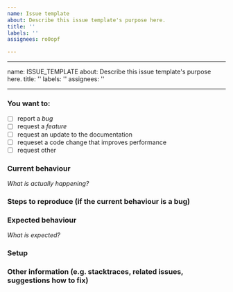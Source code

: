 ```yaml
---
name: Issue template
about: Describe this issue template's purpose here.
title: ''
labels: ''
assignees: ro0opf

---
```


---
name: ISSUE_TEMPLATE
about: Describe this issue template's purpose here.
title: ''
labels: ''
assignees: ''

---

### You want to:

* [ ] report a *bug*
* [ ] request a *feature*
* [ ] request an update to the documentation
* [ ] requeset a code change that improves performance
* [ ] request other

### Current behaviour

*What is actually happening?*

### Steps to reproduce (if the current behaviour is a bug)


### Expected behaviour

*What is expected?*

### Setup

### Other information (e.g. stacktraces, related issues, suggestions how to fix)
